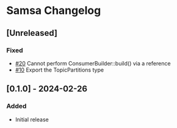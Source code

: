 # Samsa Changelog

## [Unreleased]
### Fixed
- [#20](https://github.com/CallistoLabsNYC/samsa/issues/20) Cannot perform ConsumerBuilder::build() via a reference
- [#10](https://github.com/CallistoLabsNYC/samsa/issues/10) Export the TopicPartitions type

## [0.1.0] - 2024-02-26
### Added
- Initial release